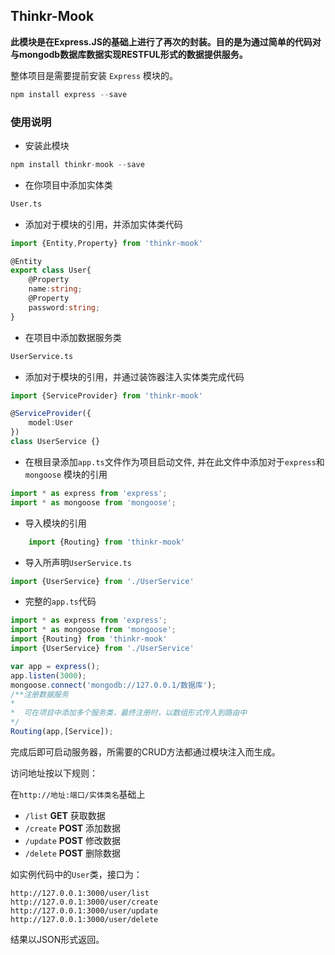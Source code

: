 

## Thinkr-Mook

**此模块是在Express.JS的基础上进行了再次的封装。目的是为通过简单的代码对与mongodb数据库数据实现RESTFUL形式的数据提供服务。**

整体项目是需要提前安装 `Express` 模块的。

``` py
npm install express --save

```

### 使用说明

+ 安装此模块

```py
npm install thinkr-mook --save
```
+ 在你项目中添加实体类

```py
User.ts
```
+ 添加对于模块的引用，并添加实体类代码

```ts
import {Entity,Property} from 'thinkr-mook'

@Entity
export class User{
    @Property
    name:string;
    @Property
    password:string;
}
```

+ 在项目中添加数据服务类

```py
UserService.ts
```
+ 添加对于模块的引用，并通过装饰器注入实体类完成代码

```ts
import {ServiceProvider} from 'thinkr-mook'

@ServiceProvider({
    model:User
})
class UserService {}
```

+ 在根目录添加`app.ts`文件作为项目启动文件, 并在此文件中添加对于`express`和`mongoose` 模块的引用


```ts
import * as express from 'express';
import * as mongoose from 'mongoose';
```

+ 导入模块的引用

```ts
    import {Routing} from 'thinkr-mook'
```

+ 导入所声明`UserService.ts`

```ts
import {UserService} from './UserService'
```

+ 完整的`app.ts`代码

```ts
import * as express from 'express';
import * as mongoose from 'mongoose';
import {Routing} from 'thinkr-mook'
import {UserService} from './UserService'

var app = express();
app.listen(3000);
mongoose.connect('mongodb://127.0.0.1/数据库');
/**注册数据服务
*
*  可在项目中添加多个服务类，最终注册时，以数组形式传入到路由中
*/
Routing(app,[Service]);
```

完成后即可启动服务器，所需要的CRUD方法都通过模块注入而生成。

访问地址按以下规则：

在`http://地址:端口/实体类名`基础上

+   `/list`   **GET**  获取数据
+   `/create` **POST** 添加数据
+   `/update` **POST** 修改数据
+   `/delete` **POST** 删除数据

如实例代码中的`User`类，接口为：
```url
http://127.0.0.1:3000/user/list
http://127.0.0.1:3000/user/create
http://127.0.0.1:3000/user/update
http://127.0.0.1:3000/user/delete
```

结果以JSON形式返回。

